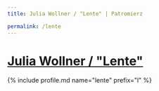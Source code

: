 ```yaml
---
title: Julia Wollner / "Lente" | Patromierz

permalink: /lente
---
```


# [Julia Wollner / "Lente"](https://patronite.pl/lente)

{% include profile.md name="lente" prefix="l" %}
